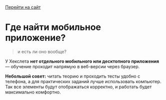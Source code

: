 [Перейти на сайт](https://ru.hexlet.io)

# Где найти мобильное приложение?

> и есть ли оно вообще?
> 
У Хекслета **нет отдельного мобильного или десктопного приложения** — обучение проходит напрямую в веб-версии через браузер.

**Небольшой совет:** читать теорию и проходить тесты удобно с телефона, а для практических заданий лучше использовать компьютер.
Так все элементы будут отображаться корректно, и работать будет максимально комфортно.
